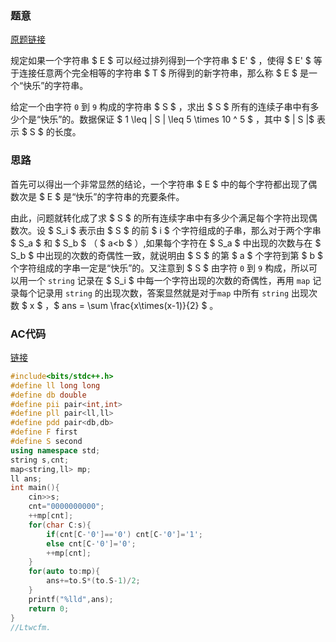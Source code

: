 
### 题意

[原题链接](https://atcoder.jp/contests/abc295/tasks/abc295_d)

规定如果一个字符串 $ E $ 可以经过排列得到一个字符串 $ E' $ ，使得 $ E' $ 等于连接任意两个完全相等的字符串 $ T $ 所得到的新字符串，那么称 $ E $ 是一个“快乐”的字符串。

给定一个由字符 `0` 到 `9` 构成的字符串 $ S $ ，求出 $ S $ 所有的连续子串中有多少个是“快乐”的。数据保证 $ 1 \leq | S | \leq 5 \times 10 ^ 5 $ ，其中 $ | S |$ 表示 $ S $ 的长度。

### 思路

首先可以得出一个非常显然的结论，一个字符串 $ E $ 中的每个字符都出现了偶数次是 $ E $ 是“快乐”的字符串的充要条件。

由此，问题就转化成了求 $ S $ 的所有连续字串中有多少个满足每个字符出现偶数次。设 $ S_i $ 表示由 $ S $ 的前 $ i $ 个字符组成的子串，那么对于两个字串 $ S_a $ 和 $ S_b $ （ $ a<b $ ）,如果每个字符在 $ S_a $ 中出现的次数与在 $ S_b $ 中出现的次数的奇偶性一致，就说明由 $ S $ 的第 $ a $ 个字符到第 $ b $ 个字符组成的字串一定是“快乐”的。又注意到 $ S $ 由字符 `0` 到 `9` 构成，所以可以用一个 `string` 记录在 $ S_i $ 中每一个字符出现的次数的奇偶性，再用 `map` 记录每个记录用 `string` 的出现次数，答案显然就是对于`map` 中所有 `string` 出现次数 $ x $ ，$ ans = \sum \frac{x\times(x-1)}{2} $ 。

### AC代码

[链接](https://atcoder.jp/contests/abc295/submissions/40069005)

``` cpp
#include<bits/stdc++.h>
#define ll long long
#define db double
#define pii pair<int,int>
#define pll pair<ll,ll>
#define pdd pair<db,db>
#define F first
#define S second
using namespace std;
string s,cnt;
map<string,ll> mp; 
ll ans;
int main(){
	cin>>s;
	cnt="0000000000";
	++mp[cnt];
	for(char C:s){
		if(cnt[C-'0']=='0') cnt[C-'0']='1';
		else cnt[C-'0']='0';
		++mp[cnt];
	} 
	for(auto to:mp){
		ans+=to.S*(to.S-1)/2;
	}
	printf("%lld",ans);
	return 0;
}
//Ltwcfm.
```